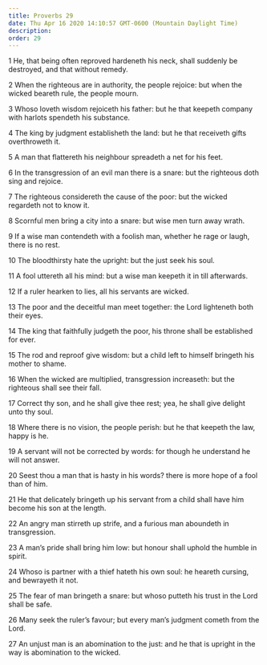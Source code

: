 ```yaml
---
title: Proverbs 29
date: Thu Apr 16 2020 14:10:57 GMT-0600 (Mountain Daylight Time)
description: 
order: 29
---
```


<p>
  1 He, that being often reproved hardeneth his neck, shall suddenly be
  destroyed, and that without remedy.
</p>
<p>
  2 When the righteous are in authority, the people rejoice: but when the wicked
  beareth rule, the people mourn.
</p>
<p>
  3 Whoso loveth wisdom rejoiceth his father: but he that keepeth company with
  harlots spendeth his substance.
</p>
<p>
  4 The king by judgment establisheth the land: but he that receiveth gifts
  overthroweth it.
</p>
<p>5 A man that flattereth his neighbour spreadeth a net for his feet.</p>
<p>
  6 In the transgression of an evil man there is a snare: but the righteous doth
  sing and rejoice.
</p>
<p>
  7 The righteous considereth the cause of the poor: but the wicked regardeth
  not to know it.
</p>
<p>8 Scornful men bring a city into a snare: but wise men turn away wrath.</p>
<p>
  9 If a wise man contendeth with a foolish man, whether he rage or laugh, there
  is no rest.
</p>
<p>10 The bloodthirsty hate the upright: but the just seek his soul.</p>
<p>
  11 A fool uttereth all his mind: but a wise man keepeth it in till afterwards.
</p>
<p>12 If a ruler hearken to lies, all his servants are wicked.</p>
<p>
  13 The poor and the deceitful man meet together: the Lord lighteneth both
  their eyes.
</p>
<p>
  14 The king that faithfully judgeth the poor, his throne shall be established
  for ever.
</p>
<p>
  15 The rod and reproof give wisdom: but a child left to himself bringeth his
  mother to shame.
</p>
<p>
  16 When the wicked are multiplied, transgression increaseth: but the righteous
  shall see their fall.
</p>
<p>
  17 Correct thy son, and he shall give thee rest; yea, he shall give delight
  unto thy soul.
</p>
<p>
  18 Where there is no vision, the people perish: but he that keepeth the law,
  happy is he.
</p>
<p>
  19 A servant will not be corrected by words: for though he understand he will
  not answer.
</p>
<p>
  20 Seest thou a man that is hasty in his words? there is more hope of a fool
  than of him.
</p>
<p>
  21 He that delicately bringeth up his servant from a child shall have him
  become his son at the length.
</p>
<p>
  22 An angry man stirreth up strife, and a furious man aboundeth in
  transgression.
</p>
<p>
  23 A man&#x2019;s pride shall bring him low: but honour shall uphold the
  humble in spirit.
</p>
<p>
  24 Whoso is partner with a thief hateth his own soul: he heareth cursing, and
  bewrayeth it not.
</p>
<p>
  25 The fear of man bringeth a snare: but whoso putteth his trust in the Lord
  shall be safe.
</p>
<p>
  26 Many seek the ruler&#x2019;s favour; but every man&#x2019;s judgment cometh
  from the Lord.
</p>
<p>
  27 An unjust man is an abomination to the just: and he that is upright in the
  way is abomination to the wicked.
</p>
